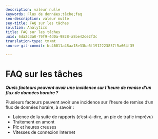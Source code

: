 ```yaml
---
description: valeur nulle
keywords: Flux de données;tâche;faq
seo-description: valeur nulle
seo-title: FAQ sur les tâches
solution: Analytics
title: FAQ sur les tâches
uuid: 6da2c3a0-79f9-4d0a-9828-a8be42ce2f3c
translation-type: tm+mt
source-git-commit: bc46011a48aa18e33ba6f1912223857f5a664f35

---
```



# FAQ sur les tâches

***Quels facteurs peuvent avoir une incidence sur l’heure de remise d’un flux de données horaire ?***

Plusieurs facteurs peuvent avoir une incidence sur l’heure de remise d’un flux de données horaire, à savoir :

* Latence de la suite de rapports (c’est-à-dire, un pic de trafic imprévu)
* Traitement en amont
* Pic et heures creuses
* Vitesses de connexion Internet

